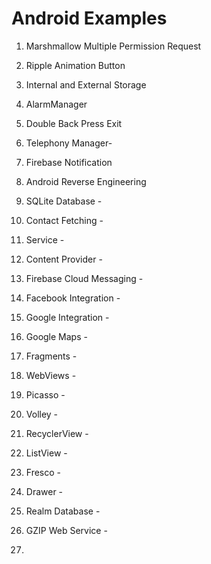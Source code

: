 # Android Examples

1.  Marshmallow Multiple Permission Request
2.  Ripple Animation Button
3.  Internal and External Storage
4.  AlarmManager
5.  Double Back Press Exit
6.  Telephony Manager-
7.  Firebase Notification
8.  Android Reverse Engineering

7.  SQLite Database -
8.  Contact Fetching -
9.  Service -
10. Content Provider -
11. Firebase Cloud Messaging -
12. Facebook Integration -
13. Google Integration -
14. Google Maps -
15. Fragments -
16. WebViews -
17. Picasso -
18. Volley -
19. RecyclerView -
20. ListView -
21. Fresco -
22. Drawer -
23. Realm Database -
24. GZIP Web Service -
25. 
